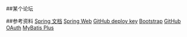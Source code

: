 ##某个论坛

##参考资料
[Spring 文档](https://spring.io/guides)
[Spring Web](https://spring.io/guides/gs/serving-web-content/)
[GitHub deploy key](https://developer.github.com/v3/guides/managing-deploy-keys/#deploy-key)
[Bootstrap](https://v3.bootcss.com/getting-started/)
[GitHub OAuth](https://developer.github.com/apps/building-oauth-apps/creating-an-oauth-app/)
[MyBatis Plus](https://www.baomidou.com/)
